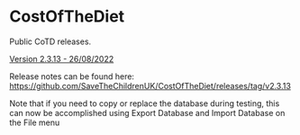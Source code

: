 # CostOfTheDiet

Public CoTD releases.

[Version 2.3.13 - 26/08/2022](https://github.com/SaveTheChildrenUK/CostOfTheDiet/releases/download/v2.3.13/Cost-of-The-Diet-Setup-2.3.13.exe)

Release notes can be found here: https://github.com/SaveTheChildrenUK/CostOfTheDiet/releases/tag/v2.3.13

Note that if you need to copy or replace the database during testing, this can now be accomplished using Export Database and Import Database on the File menu
